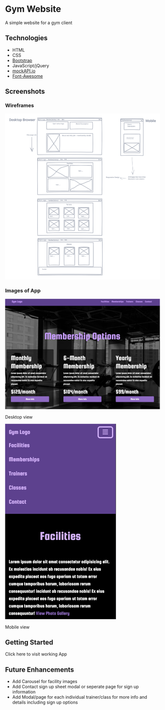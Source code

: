 # Gym Website

A simple website for a gym client

## Technologies

- HTML
- CSS
- [Bootstrap](https://getbootstrap.com/)
- JavaScript/jQuery
- [mockAPI.io](https://mockapi.io/)
- [Font-Awesome](https://fontawesome.com)

## Screenshots

### Wireframes

![wireframe](img/wireframe.png)

### Images of App

![wireframe](img/website_img_1.png)

Desktop view

![wireframe](img/website_img_2.png)

Mobile view

## Getting Started

Click here to visit working App

## Future Enhancements

- Add Carousel for facility images
- Add Contact sign up sheet modal or seperate page for sign up information
- Add Modal/page for each individual trainer/class for more info and details including sign up options
